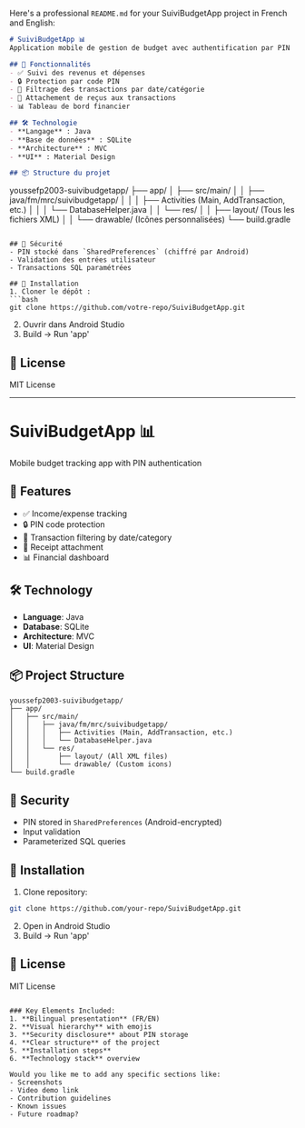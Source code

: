 Here's a professional `README.md` for your SuiviBudgetApp project in French and English:

```markdown
# SuiviBudgetApp 📊
Application mobile de gestion de budget avec authentification par PIN

## 📌 Fonctionnalités
- ✅ Suivi des revenus et dépenses
- 🔒 Protection par code PIN
- 📅 Filtrage des transactions par date/catégorie
- 📸 Attachement de reçus aux transactions
- 📊 Tableau de bord financier

## 🛠 Technologie
- **Langage** : Java
- **Base de données** : SQLite
- **Architecture** : MVC
- **UI** : Material Design

## 📦 Structure du projet
```
youssefp2003-suivibudgetapp/
├── app/
│   ├── src/main/
│   │   ├── java/fm/mrc/suivibudgetapp/
│   │   │   ├── Activities (Main, AddTransaction, etc.)
│   │   │   └── DatabaseHelper.java
│   │   └── res/
│   │       ├── layout/ (Tous les fichiers XML)
│   │       └── drawable/ (Icônes personnalisées)
└── build.gradle
```

## 🔐 Sécurité
- PIN stocké dans `SharedPreferences` (chiffré par Android)
- Validation des entrées utilisateur
- Transactions SQL paramétrées

## 🚀 Installation
1. Cloner le dépôt :
```bash
git clone https://github.com/votre-repo/SuiviBudgetApp.git
```
2. Ouvrir dans Android Studio
3. Build → Run 'app'

## 📝 License
MIT License

---

# SuiviBudgetApp 📊
Mobile budget tracking app with PIN authentication

## 📌 Features
- ✅ Income/expense tracking
- 🔒 PIN code protection
- 📅 Transaction filtering by date/category
- 📸 Receipt attachment
- 📊 Financial dashboard

## 🛠 Technology
- **Language**: Java
- **Database**: SQLite
- **Architecture**: MVC
- **UI**: Material Design

## 📦 Project Structure
```
youssefp2003-suivibudgetapp/
├── app/
│   ├── src/main/
│   │   ├── java/fm/mrc/suivibudgetapp/
│   │   │   ├── Activities (Main, AddTransaction, etc.)
│   │   │   └── DatabaseHelper.java
│   │   └── res/
│   │       ├── layout/ (All XML files)
│   │       └── drawable/ (Custom icons)
└── build.gradle
```

## 🔐 Security
- PIN stored in `SharedPreferences` (Android-encrypted)
- Input validation
- Parameterized SQL queries

## 🚀 Installation
1. Clone repository:
```bash
git clone https://github.com/your-repo/SuiviBudgetApp.git
```
2. Open in Android Studio
3. Build → Run 'app'

## 📝 License
MIT License
```

### Key Elements Included:
1. **Bilingual presentation** (FR/EN)
2. **Visual hierarchy** with emojis
3. **Security disclosure** about PIN storage
4. **Clear structure** of the project
5. **Installation steps**
6. **Technology stack** overview

Would you like me to add any specific sections like:
- Screenshots
- Video demo link
- Contribution guidelines
- Known issues
- Future roadmap?
